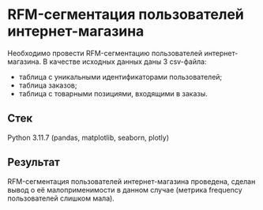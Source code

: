 # RFM-сегментация пользователей интернет-магазина
Необходимо провести RFM-сегментацию пользователей интернет-магазина. В качестве исходных данных даны 3 csv-файла: 
<ul><li>таблица с уникальными идентификаторами пользователей;</li>
<li>таблица заказов;</li>
<li>таблица с товарными позициями, входящими в заказы.</li></ul>

## Стек
Python 3.11.7 (pandas, matplotlib, seaborn, plotly)

## Результат
RFM-сегментация пользователей интернет-магазина проведена, сделан вывод о её малоприменимости в данном случае (метрика frequency пользователей слишком мала).
